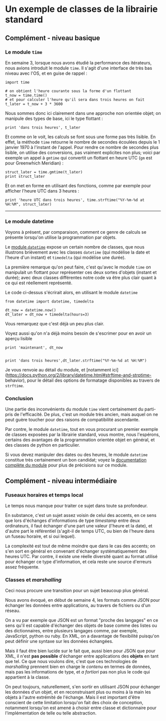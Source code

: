 
# Un exemple de classes de la librairie standard

## Complément - niveau basique

### Le module `time`

En semaine 3, lorsque nous avons étudié la performance des itérateurs, nous
avions introduit le module `time`. Il s'agit d'une interface de très bas niveau
avec l'OS, et en guise de rappel :


    import time
    
    # on obtient l'heure courante sous la forme d'un flottant
    t_now = time.time()
    # et pour calculer l'heure qu'il sera dans trois heures on fait
    t_later = t_now + 3 * 3600

Nous sommes donc ici clairement dans une approche non orientée objet; on
manipule des types de base, ici le type flottant :


    print 'dans trois heures', t_later

Et comme on le voit, les calculs se font sous une forme pas très lisible. En
effet, la méthode `time` retourne le nombre de secondes écoulées depuis le 1
janvier 1970 à l'instant de l'appel. Pour rendre ce nombre de secondes plus
lisible, on utilise des conversions, pas vraiment explicites non plus; voici par
exemple un appel à `gmtime` qui convertit un flottant en heure UTC (`gm` est
pour Greenwhich Meridian) :


    struct_later = time.gmtime(t_later)
    print struct_later

Et on met en forme en utilisant des fonctions, comme par exemple pour afficher
l'heure UTC dans 3 heures :


    print 'heure UTC dans trois heures', time.strftime("%Y-%m-%d at %H:%M", struct_later)

---

### Le module datetime

Voyons à présent, par comparaison, comment ce genre de calculs se présente
lorsqu'on utilise la programmation par objets.

Le [module `datetime`](https://docs.python.org/2/library/datetime.html) expose
un certain nombre de classes, que nous illustrons brièvement avec les classes
`datetime` (qui modélise la date et l'heure d'un instant) et `timedelta` (qui
modélise une durée).

La première remarque qu'on peut faire, c'est qu'avec le module `time` on
manipulait un flottant pour représenter ces deux sortes d'objets (instant et
durée); avec deux classes différentes notre code va être plus clair quant à ce
qui est réellement représenté.

Le code ci-dessus s'écrirait alors, en utilisant le module `datetime`


    from datetime import datetime, timedelta
    
    dt_now = datetime.now()
    dt_later = dt_now + timedelta(hours=3)

Vous remarquez que c'est déjà un peu plus clair.

Voyez aussi qu'on n'a déjà moins besoin de s'escrimer pour en avoir un aperçu
lisible


    print 'maintenant', dt_now


    print 'dans trois heures',dt_later.strftime("%Y-%m-%d at %H:%M")

Je vous renvoie au détail du module, et [notamment
ici](https://docs.python.org/2/library/datetime.html#strftime-and-strptime-
behavior), pour le détail des options de formatage disponibles au travers de
`strftime`.

### Conclusion

Une partie des inconvénients du module `time` vient certainement du parti-pris
de l'efficacité. De plus, c'est un module très ancien, mais auquel on ne peut
guère toucher pour des raisons de compatibilité ascendante.

Par contre, le module `datetime`, tout en vous procurant un premier exemple de
classes exposées par la librairie standard, vous montre, nous l'espérons,
certains des avantages de la programmation orientée objet en général, et des
classes de python en particulier.

Si vous devez manipuler des dates ou des heures, le module `datetime` constitue
très certainement un bon candidat; voyez la [documentation complète du
module](https://docs.python.org/2/library/datetime.html) pour plus de précisions
sur ce module.

## Complément - niveau intermédiaire

### Fuseaux horaires et temps local

Le temps nous manque pour traiter ce sujet dans toute sa profondeur.

En substance, c'est un sujet assez voisin de celui des accents, en ce sens que
lors d'échanges d'informations de type *timestamp* entre deux ordinateurs, il
faut échanger d'une part une valeur (l'heure et la date), et d'autre part le
référentiel (s'agit-il de temps UTC, ou bien de l'heure dans un fuseau horaire,
et si oui lequel).

La complexité est tout de même moindre que dans le cas des accents; on s'en sort
en général en convenant d'échanger systématiquement des heures UTC. Par contre,
il existe une réelle diversité quant au format utilisé pour échanger ce type
d'information, et cela reste une source d'erreurs assez fréquente.

### Classes et *marshalling*

Ceci nous procure une transition pour un sujet beaucoup plus général.

Nous avons évoqué, en début de semaine 4, les formats comme JSON pour échanger
les données entre applications, au travers de fichiers ou d'un réseau.

On a vu par exemple que JSON est un format "proche des langages" en ce sens
qu'il est capable d'échanger des objets de base comme des listes ou des
dictionnaires, entre plusieurs langages comme, par exemple, JavaScript, python
ou ruby. En XML, on a davantage de flexibilité puisqu'on peut définir une
syntaxe sur les données échangées.

Mais il faut être bien lucide sur le fait que, aussi bien pour JSON que pour
XML, il n'est **pas  possible** d'échanger entre applications des **objets** en
tant que tel. Ce que nous voulons dire, c'est que ces technologies de
*marshalling* prennent bien en charge le *contenu* en termes de données, mais
pas les informations de type, et *a fortiori* pas non plus le code qui
appartient à la classe.

On peut toujours, naturellement, s'en sortir en utilisant JSON pour échanger les
données d'un objet, et en reconstruisant plus ou moins à la main les objets à
l'autre extrémité de l'échange. Mais il est important d'être conscient de cette
limitation lorsqu'on fait des choix de conception, notamment lorsqu'on est amené
à choisir entre classe et dictionnaire pour l'implémentation de telle ou telle
abstraction.
